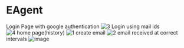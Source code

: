 # EAgent
Login Page with google authentication
![3](https://user-images.githubusercontent.com/84679978/123551237-87497c00-d78e-11eb-9b68-77c4664866c4.jpeg)
Login using mail ids  
![4](https://user-images.githubusercontent.com/59435551/123551900-6cc4d200-d791-11eb-8291-089bc1b319a7.jpg)
home page(history)
![1](https://user-images.githubusercontent.com/84679978/123551218-7567d900-d78e-11eb-9729-622d4fbb39b7.PNG)
create email
![2](https://user-images.githubusercontent.com/84679978/123551219-76990600-d78e-11eb-9d5f-43a23910fa94.PNG)
email received at correct intervals
![image](https://user-images.githubusercontent.com/84679978/123551246-8fa1b700-d78e-11eb-9214-4e245e40b071.png)
